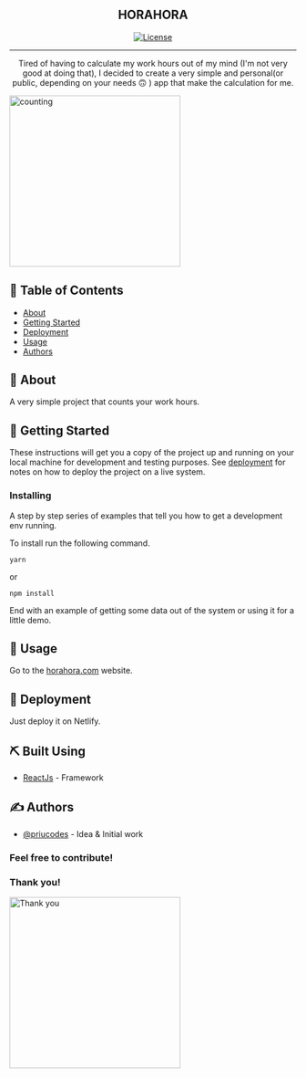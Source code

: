 <h2 align="center">HORAHORA</h2>

<div align="center">


[![License](https://img.shields.io/badge/license-MIT-blue.svg)](/LICENSE)

</div>

---

<p align="center"> Tired of having to calculate my work hours out of my mind (I'm not very good at doing that), I decided to create a very simple and  personal(or public, depending on your needs 🙃 ) app that make the calculation for me.
    <br>
</p>

<img src="https://media.giphy.com/media/cRMgB2wjHhVN2tDD2z/giphy.gif" alt="counting" style="width: 300px">



## 📝 Table of Contents

- [About](#about)
- [Getting Started](#getting_started)
- [Deployment](#deployment)
- [Usage](#usage)
- [Authors](#authors)


## 🧐 About <a name = "about"></a>

A very simple project that counts your work hours.

## 🏁 Getting Started <a name = "getting_started"></a>

These instructions will get you a copy of the project up and running on your local machine for development and testing purposes. See [deployment](#deployment) for notes on how to deploy the project on a live system.


### Installing

A step by step series of examples that tell you how to get a development env running.

To install run the following command.

```
yarn
```

or

```
npm install
```

End with an example of getting some data out of the system or using it for a little demo.



## 🎈 Usage <a name="usage"></a>

Go to the [horahora.com](https://horahora.netlify.com/) website.

## 🚀 Deployment <a name = "deployment"></a>

Just deploy it on Netlify.

## ⛏️ Built Using <a name = "built_using"></a>

- [ReactJs](https://reactjs.org/) - Framework


## ✍️ Authors <a name = "authors"></a>

- [@priucodes](https://github.com/priucodes) - Idea & Initial work


### Feel free to contribute!
### Thank you!

<img src="https://media.giphy.com/media/AeWoyE3ZT90YM/giphy.gif" alt="Thank you" style="width: 300px">
